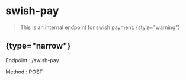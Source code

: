 # swish-pay

<include from="Snippets-PaylinkAPI.md" element-id="snippet-header" />

> This is an internal endpoint for swish payment.
> {style="warning"}

## {type="narrow"}
Endpoint
: /swish-pay

Method
: POST

